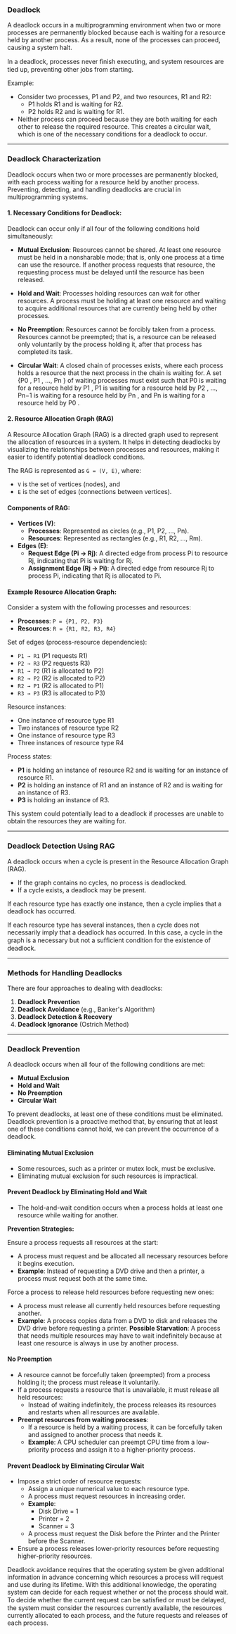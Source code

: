 ### Deadlock

A deadlock occurs in a multiprogramming environment when two or more processes are permanently blocked because each is waiting for a resource held by another process. As a result, none of the processes can proceed, causing a system halt.

In a deadlock, processes never ﬁnish executing, and system resources are tied up, preventing other jobs from starting.

Example:
- Consider two processes, P1 and P2, and two resources, R1 and R2:
    - P1 holds R1 and is waiting for R2.
    - P2 holds R2 and is waiting for R1.
- Neither process can proceed because they are both waiting for each other to release the required resource. This creates a circular wait, which is one of the necessary conditions for a deadlock to occur.

---

### Deadlock Characterization

Deadlock occurs when two or more processes are permanently blocked, with each process waiting for a resource held by another process. Preventing, detecting, and handling deadlocks are crucial in multiprogramming systems.

#### 1. Necessary Conditions for Deadlock:

Deadlock can occur only if all four of the following conditions hold simultaneously:

- **Mutual Exclusion**: Resources cannot be shared.
At least one resource must be held in a nonsharable mode; that is, only one process at a time can use the resource. If another process requests that resource, the requesting process must be delayed until the resource has been released.

- **Hold and Wait**: Processes holding resources can wait for other resources.
A process must be holding at least one resource and waiting to acquire additional resources that are currently being held by other processes.

- **No Preemption**: Resources cannot be forcibly taken from a process.
Resources cannot be preempted; that is, a resource can be released only voluntarily by the process holding it, after that process has completed its task.

- **Circular Wait**: A closed chain of processes exists, where each process holds a resource that the next process in the chain is waiting for.
A set {P0 , P1 , ..., Pn } of waiting processes must exist such that P0 is waiting for a resource held by P1 , P1 is waiting for a resource held by P2 , ..., Pn−1 is waiting for a resource held by Pn , and Pn is waiting for a resource held by P0 .



#### 2. Resource Allocation Graph (RAG)

A Resource Allocation Graph (RAG) is a directed graph used to represent the allocation of resources in a system. It helps in detecting deadlocks by visualizing the relationships between processes and resources, making it easier to identify potential deadlock conditions.

The RAG is represented as `G = (V, E)`, where:

- `V` is the set of vertices (nodes), and
- `E` is the set of edges (connections between vertices).

#### Components of RAG:

- **Vertices (V)**:
    - **Processes**: Represented as circles (e.g., P1, P2, …, Pn).
    - **Resources**: Represented as rectangles (e.g., R1, R2, …, Rm).
- **Edges (E)**:
    - **Request Edge (Pi → Rj)**: A directed edge from process Pi to resource Rj, indicating that Pi is waiting for Rj.
    - **Assignment Edge (Rj → Pi)**: A directed edge from resource Rj to process Pi, indicating that Rj is allocated to Pi.

#### Example Resource Allocation Graph:

Consider a system with the following processes and resources:

- **Processes**: `P = {P1, P2, P3}`
- **Resources**: `R = {R1, R2, R3, R4}`

Set of edges (process-resource dependencies):

- `P1 → R1` (P1 requests R1)
- `P2 → R3` (P2 requests R3)
- `R1 → P2` (R1 is allocated to P2)
- `R2 → P2` (R2 is allocated to P2)
- `R2 → P1` (R2 is allocated to P1)
- `R3 → P3` (R3 is allocated to P3)

Resource instances:

- One instance of resource type R1
- Two instances of resource type R2
- One instance of resource type R3
- Three instances of resource type R4

Process states:

- **P1** is holding an instance of resource R2 and is waiting for an instance of resource R1.
- **P2** is holding an instance of R1 and an instance of R2 and is waiting for an instance of R3.
- **P3** is holding an instance of R3.

This system could potentially lead to a deadlock if processes are unable to obtain the resources they are waiting for.

____

### Deadlock Detection Using RAG

A deadlock occurs when a cycle is present in the Resource Allocation Graph (RAG).

- If the graph contains no cycles, no process is deadlocked.
- If a cycle exists, a deadlock may be present.

If each resource type has exactly one instance, then a cycle implies that a
deadlock has occurred.

If each resource type has several instances, then a cycle does not necessarily imply that a deadlock has occurred. In this case, a cycle in the graph is a necessary but not a sufﬁcient condition for the existence of deadlock.


---

### Methods for Handling Deadlocks

There are four approaches to dealing with deadlocks:

1. **Deadlock Prevention**
2. **Deadlock Avoidance** (e.g., Banker's Algorithm)
3. **Deadlock Detection & Recovery**
4. **Deadlock Ignorance** (Ostrich Method)

---

### Deadlock Prevention

A deadlock occurs when all four of the following conditions are met:

- **Mutual Exclusion**
- **Hold and Wait**
- **No Preemption**
- **Circular Wait**

To prevent deadlocks, at least one of these conditions must be eliminated.
Deadlock prevention is a proactive method that, by ensuring that at least one of these conditions cannot hold, we can prevent the occurrence of a deadlock.

#### Eliminating Mutual Exclusion

- Some resources, such as a printer or mutex lock, must be exclusive.
- Eliminating mutual exclusion for such resources is impractical.

#### Prevent Deadlock by Eliminating Hold and Wait

- The hold-and-wait condition occurs when a process holds at least one resource while waiting for another.

**Prevention Strategies:**

Ensure a process requests all resources at the start:
- A process must request and be allocated all necessary resources before it begins execution.
- **Example**: Instead of requesting a DVD drive and then a printer, a process must request both at the same time.

Force a process to release held resources before requesting new ones:
- A process must release all currently held resources before requesting another.
- **Example**: A process copies data from a DVD to disk and releases the DVD drive before requesting a printer.
**Possible Starvation**: A process that needs multiple resources may have to wait indefinitely because at least one resource is always in use by another process.

#### No Preemption

- A resource cannot be forcefully taken (preempted) from a process holding it; the process must release it voluntarily.
- If a process requests a resource that is unavailable, it must release all held resources:
    - Instead of waiting indefinitely, the process releases its resources and restarts when all resources are available.
- **Preempt resources from waiting processes**:
    - If a resource is held by a waiting process, it can be forcefully taken and assigned to another process that needs it.
    - **Example**: A CPU scheduler can preempt CPU time from a low-priority process and assign it to a higher-priority process.

#### Prevent Deadlock by Eliminating Circular Wait

- Impose a strict order of resource requests:
    - Assign a unique numerical value to each resource type.
    - A process must request resources in increasing order.
    - **Example**:
        - Disk Drive = 1
        - Printer = 2
        - Scanner = 3
    - A process must request the Disk before the Printer and the Printer before the Scanner.
- Ensure a process releases lower-priority resources before requesting higher-priority resources.




Deadlock avoidance requires that the operating system be given additional
information in advance concerning which resources a process will request
and use during its lifetime. With this additional knowledge, the operating
system can decide for each request whether or not the process should wait.
To decide whether the current request can be satisﬁed or must be delayed, the system must consider the resources currently available, the resources currently allocated to each process, and the future requests and releases of each process.